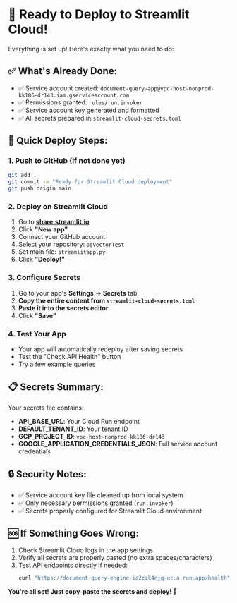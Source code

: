 # 🚀 Ready to Deploy to Streamlit Cloud!

Everything is set up! Here's exactly what you need to do:

## ✅ What's Already Done:
- ✅ Service account created: `document-query-app@vpc-host-nonprod-kk186-dr143.iam.gserviceaccount.com`
- ✅ Permissions granted: `roles/run.invoker`
- ✅ Service account key generated and formatted
- ✅ All secrets prepared in `streamlit-cloud-secrets.toml`

## 🎯 Quick Deploy Steps:

### 1. Push to GitHub (if not done yet)
```bash
git add .
git commit -m "Ready for Streamlit Cloud deployment"
git push origin main
```

### 2. Deploy on Streamlit Cloud
1. Go to **[share.streamlit.io](https://share.streamlit.io)**
2. Click **"New app"**
3. Connect your GitHub account
4. Select your repository: `pgVectorTest`
5. Set main file: `streamlitapp.py`
6. Click **"Deploy!"**

### 3. Configure Secrets
1. Go to your app's **Settings** → **Secrets** tab
2. **Copy the entire content from `streamlit-cloud-secrets.toml`**
3. **Paste it into the secrets editor**
4. Click **"Save"**

### 4. Test Your App
- Your app will automatically redeploy after saving secrets
- Test the "Check API Health" button
- Try a few example queries

## 📋 Secrets Summary:
Your secrets file contains:
- **API_BASE_URL**: Your Cloud Run endpoint
- **DEFAULT_TENANT_ID**: Your tenant ID
- **GCP_PROJECT_ID**: `vpc-host-nonprod-kk186-dr143`  
- **GOOGLE_APPLICATION_CREDENTIALS_JSON**: Full service account credentials

## 🔒 Security Notes:
- ✅ Service account key file cleaned up from local system
- ✅ Only necessary permissions granted (`run.invoker`)
- ✅ Secrets properly configured for Streamlit Cloud environment

## 🆘 If Something Goes Wrong:
1. Check Streamlit Cloud logs in the app settings
2. Verify all secrets are properly pasted (no extra spaces/characters)
3. Test API endpoints directly if needed:
   ```bash
   curl "https://document-query-engine-ia2czk4njq-uc.a.run.app/health"
   ```

**You're all set! Just copy-paste the secrets and deploy! 🎉** 